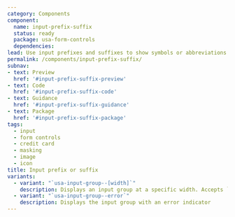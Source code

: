 ```yaml
---
category: Components
component:
  name: input-prefix-suffix
  status: ready
  package: usa-form-controls
  dependencies:
lead: Use input prefixes and suffixes to show symbols or abbreviations that help users enter the right type of information in a form’s text input.
permalink: /components/input-prefix-suffix/
subnav:
- text: Preview
  href: '#input-prefix-suffix-preview'
- text: Code
  href: '#input-prefix-suffix-code'
- text: Guidance
  href: '#input-prefix-suffix-guidance'
- text: Package
  href: '#input-prefix-suffix-package'
tags:
  - input
  - form controls
  - credit card
  - masking
  - image
  - icon
title: Input prefix or suffix
variants:
  - variant: "`usa-input-group--[width]`"
    description: Displays an input group at a specific width. Accepts `2xs` (4ex), `xs` (7ex), `sm` (10ex), `md` (20ex), `lg` (30ex), `xl` (40ex), and `2xl` (50ex)
  - variant: "`usa-input-group--error`"
    description: Displays the input group with an error indicator
---
```

